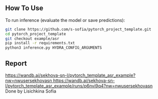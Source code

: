 ## How To Use
To run inference (evaluate the model or save predictions):
   ```bash
git clone https://github.com/s-sofia/pytorch_project_template.git
cd pytorch_project_template
git checkout example/asr
pip install -r requirements.txt
python3 inference.py HYDRA_CONFIG_ARGUMENTS
   ```

## Report
[https://wandb.ai/sekhova-sn-l/pytorch_template_asr_example?nw=nwusersekhovasn
](https://wandb.ai/sekhova-sn-l/pytorch_template_asr_example?nw=nwusersekhovasn)
[https://wandb.ai/sekhova-sn-l/pytorch_template_asr_example/runs/p6nvi9q4?nw=nwusersekhovasn
](https://wandb.ai/sekhova-sn-l/pytorch_template_asr_example/runs/svrmc9fg)
Done by Lisichkina Sofia
